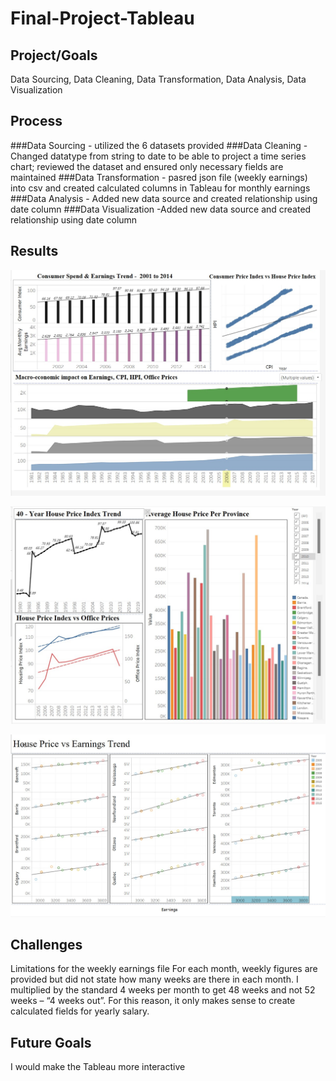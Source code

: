 # Final-Project-Tableau

## Project/Goals
Data Sourcing, Data Cleaning, Data Transformation, Data Analysis, Data Visualization

## Process
###Data Sourcing - utilized the 6 datasets provided
###Data Cleaning - Changed datatype from string to date to be able to project a time series chart; reviewed the dataset and ensured only necessary fields are maintained
###Data Transformation - pasred json file (weekly earnings) into csv and created calculated columns in Tableau for monthly earnings
###Data Analysis - Added new data source and created relationship using date column
###Data Visualization -Added new data source and created relationship using date column

## Results

![Alt Text](https://github.com/Sarah-Data/LHL-Data-Visualization-and-Dashboards-with-Tableau/blob/main/CPI%20vs%20HPI.jpg)

![Alt Text](https://github.com/Sarah-Data/LHL-Data-Visualization-and-Dashboards-with-Tableau/blob/main/House%20Price%20Trend.jpg)

![Alt Text]( https://github.com/Sarah-Data/LHL-Data-Visualization-and-Dashboards-with-Tableau/blob/main/House%20Price%20vs%20Earnings%20Trend.jpg)

## Challenges 
Limitations for the weekly earnings file
For each month, weekly figures are provided but did not state how many weeks are there in each month. I multiplied by the standard 4 weeks per month to get 48 weeks and not 52 weeks – “4 weeks out”. For this reason, it only makes sense to create calculated fields for yearly salary. 

## Future Goals
I would make the Tableau more interactive
